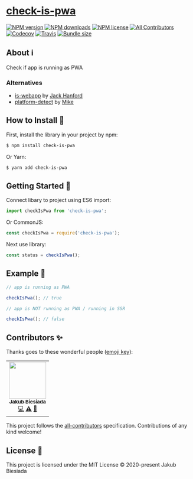 # [check-is-pwa](https://github.com/JB1905/check-is-pwa)

[![NPM version](https://img.shields.io/npm/v/check-is-pwa?style=flat-square)](https://www.npmjs.com/package/check-is-pwa)
[![NPM downloads](https://img.shields.io/npm/dm/check-is-pwa?style=flat-square)](https://www.npmjs.com/package/check-is-pwa)
[![NPM license](https://img.shields.io/npm/l/check-is-pwa?style=flat-square)](https://www.npmjs.com/package/check-is-pwa)
[![All Contributors](https://img.shields.io/github/all-contributors/JB1905/check-is-pwa?style=flat-square)](#contributors-)
[![Codecov](https://img.shields.io/codecov/c/github/JB1905/check-is-pwa?style=flat-square)](https://codecov.io/gh/JB1905/check-is-pwa)
[![Travis](https://img.shields.io/travis/com/JB1905/check-is-pwa/main?style=flat-square)](https://travis-ci.com/JB1905/check-is-pwa)
[![Bundle size](https://img.shields.io/bundlephobia/min/check-is-pwa?style=flat-square)](https://bundlephobia.com/result?p=check-is-pwa)

## About ℹ️

Check if app is running as PWA

### Alternatives

- [is-webapp](https://github.com/hanford/is-webapp/) by [Jack Hanford](https://github.com/hanford/)
- [platform-detect](https://github.com/MikeKovarik/platform-detect/) by [Mike](https://github.com/MikeKovarik/)

## How to Install 💾

First, install the library in your project by npm:

```sh
$ npm install check-is-pwa
```

Or Yarn:

```sh
$ yarn add check-is-pwa
```

## Getting Started 🏁

Connect libary to project using ES6 import:

```js
import checkIsPwa from 'check-is-pwa';
```

Or CommonJS:

```js
const checkIsPwa = require('check-is-pwa');
```

Next use library:

```js
const status = checkIsPwa();
```

## Example 🧪

```js
// app is running as PWA

checkIsPwa(); // true
```

```js
// app is NOT running as PWA / running in SSR

checkIsPwa(); // false
```

## Contributors ✨

Thanks goes to these wonderful people ([emoji key](https://allcontributors.org/docs/en/emoji-key)):

<!-- ALL-CONTRIBUTORS-LIST:START - Do not remove or modify this section -->
<!-- prettier-ignore-start -->
<!-- markdownlint-disable -->
<table>
  <tr>
    <td align="center"><a href="https://jb1905.github.io/portfolio/"><img src="https://avatars2.githubusercontent.com/u/28870390?v=4" width="100px;" alt=""/><br /><sub><b>Jakub Biesiada</b></sub></a><br /><a href="https://github.com/JB1905/check-is-pwa/commits?author=JB1905" title="Code">💻</a> <a href="https://github.com/JB1905/check-is-pwa/commits?author=JB1905" title="Tests">⚠️</a> <a href="https://github.com/JB1905/check-is-pwa/commits?author=JB1905" title="Documentation">📖</a></td>
  </tr>
</table>

<!-- markdownlint-enable -->
<!-- prettier-ignore-end -->
<!-- ALL-CONTRIBUTORS-LIST:END -->

This project follows the [all-contributors](https://github.com/all-contributors/all-contributors) specification. Contributions of any kind welcome!

## License 🔱

This project is licensed under the MIT License © 2020-present Jakub Biesiada
